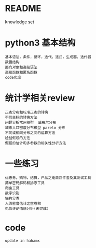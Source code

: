 # README
knowledge set


# python3 基本结构
    基本语法，条件，循环，迭代，递归，生成器，迭代器
    数据结构
    面向对象和高级语法
    高级函数和匿名函数
    code实现
    
# 统计学相关review
    正态分布和标准正态的转换
    不同坐标的转换方法
    问题分析常用模型  威布尔分布
    城市人口密度分布模型 pareto 分布
    不同或相同分布之间的运算方法
    检验假设的方法
    假设的估计和多参数的相关性分析方法
    

# 一些练习
    优惠券，购物，结算，产品之电商四件套及其测试工具
    简单密码解码和排序工具
    爬虫工具
    数字识别
    猫狗分类
    人流密度估计之空卷积
    电影评论情感分析(未完成)
    
# code
    update in hahamx
